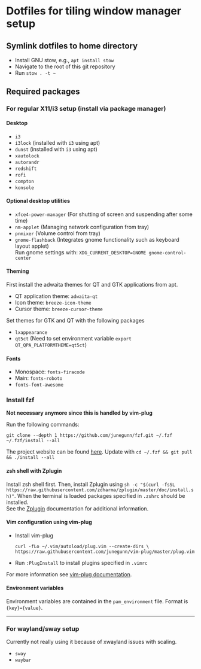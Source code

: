 # Dotfiles for tiling window manager setup

## Symlink dotfiles to home directory
* Install GNU stow, e.g., `apt install stow`
* Navigate to the root of this git repository
* Run `stow . -t ~`

## Required packages
### For regular X11/i3 setup (install via package manager)
#### Desktop
* `i3`
* `i3lock` (installed with `i3` using apt)
* `dunst` (installed with `i3` using apt)
* `xautolock`
* `autorandr`
* `redshift`
* `rofi`
* `compton`
* `konsole`

#### Optional desktop utilities
* `xfce4-power-manager` (For shutting of screen and suspending after some time)
* `nm-applet` (Managing network configuration from tray)
* `pnmixer` (Volume control from tray)
* `gnome-flashback` (Integrates gnome functionality such as keyboard layout applet)   
  Run gnome settings with: `XDG_CURRENT_DESKTOP=GNOME gnome-control-center`

#### Theming
First install the adwaita themes for QT and GTK applications from apt.
* QT application theme: `adwaita-qt`
* Icon theme: `breeze-icon-theme`
* Cursor theme: `breeze-cursor-theme`
  
Set themes for GTK and QT with the following packages
* `lxappearance`
* `qt5ct` (Need to set environment variable `export QT_QPA_PLATFORMTHEME=qt5ct`)

#### Fonts
* Monospace: `fonts-firacode`
* Main: `fonts-roboto`
* `fonts-font-awesome`

### Install fzf
**Not necessary anymore since this is handled by vim-plug**

Run the following commands:
```
git clone --depth 1 https://github.com/junegunn/fzf.git ~/.fzf
~/.fzf/install --all
```
The project website can be found [here](https://github.com/junegunn/fzf).
Update with `cd ~/.fzf && git pull && ./install --all`

#### zsh shell with Zplugin
Install zsh shell first.
Then, install Zplugin using `sh -c "$(curl -fsSL https://raw.githubusercontent.com/zdharma/zplugin/master/doc/install.sh)"`. When the terminal is loaded packages specified in `.zshrc` should be installed.   
See the [Zplugin](https://github.com/zdharma/zplugin) documentation for additional information.

#### Vim configuration using vim-plug
* Install vim-plug
   ```
   curl -fLo ~/.vim/autoload/plug.vim --create-dirs \
   https://raw.githubusercontent.com/junegunn/vim-plug/master/plug.vim
   ```
* Run `:PlugInstall` to install plugins specified in `.vimrc`

For more information see [vim-plug documentation](https://github.com/junegunn/vim-plug).

#### Environment variables
Environment variables are contained in the `pam_environment` file. Format is `{key}={value}`.

---

### For wayland/sway setup
Currently not really using it because of xwayland issues with scaling.
* `sway`
* `waybar`
